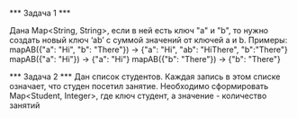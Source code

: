 *** Задача 1 ***

Дана Map<String, String>, если в ней есть ключ "a" и "b", то нужно  создать новый ключ ‘ab’ с суммой значений от ключей a и b. 
Примеры:
mapAB({"a": "Hi", "b": "There"}) → {"a": "Hi", "ab": "HiThere", "b":"There"}
mapAB({"a": "Hi"}) → {"a": "Hi"}
mapAB({"b": "There"}) → {"b": "There"}


*** Задача 2 ***
Дан список студентов. Каждая запись в этом списке означает, что студен посетил занятие. Необходимо сформировать Map<Student, Integer>, где ключ студент, а значение - количество занятий







  
